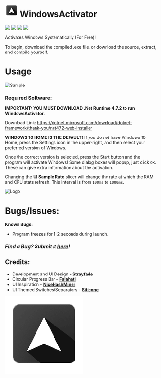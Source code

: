 # <img src="WindowsActivator/WindowsActivator/Resources/app.png" width="42" alt="Icon"> WindowsActivator
![](https://img.shields.io/github/v/release/Strayfade/WindowsActivator)
![](https://img.shields.io/github/license/Strayfade/WindowsActivator)
![](https://img.shields.io/github/issues/Strayfade/WindowsActivator)
![](https://img.shields.io/github/downloads/Strayfade/WindowsActivator/total)

Activates Windows Systematically (For Free)!

To begin, download the compiled .exe file, or download the source, extract, and compile yourself.
# Usage

![Sample](https://i.imgur.com/CgcAgVe.png)
### Required Software:
**IMPORTANT: YOU MUST DOWNLOAD .Net Runtime 4.7.2 to run WindowsActivator.**

Download Link: https://dotnet.microsoft.com/download/dotnet-framework/thank-you/net472-web-installer

**WINDOWS 10 HOME IS THE DEFAULT!** If you do *not* have Windows 10 Home, press the Settings icon in the upper-right, and then select your preferred version of Windows.

Once the correct version is selected, press the Start button and the program will activate Windows! Some dialog boxes will popup, just click `OK`. These can give extra information about the activation.

Changing the **UI Sample Rate** slider will change the rate at which the RAM and CPU stats refresh. This interval is from `100ms` to `1000ms`.

![Logo](https://i.imgur.com/UNtfrrT.png)

# Bugs/Issues:

**Known Bugs:**
 - Program freezes for 1-2 seconds during launch.
 
 
### *Find a Bug? Submit it [here](https://github.com/Strayfade/WindowsActivator/issues/new)!*
## Credits:
 - Development and UI Design - **[Strayfade](https://github.com/Strayfade)**
 - Circular Progress Bar - **[Falahati](https://github.com/falahati/CircularProgressBar)**
 - UI Inspiration - **[NiceHashMiner](https://github.com/nicehash/NiceHashMiner)**
 - UI Themed Switches/Separators - **[Siticone](https://siticoneframework.com)**

![Logo](/WindowsActivator/WindowsActivator/Resources/app.png)
